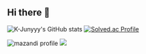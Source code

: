 ## Hi there 👋

![K-Junyyy's GitHub stats](https://github-readme-stats.vercel.app/api?username=K-Junyyy&show_icons=true&theme=tokyonight)
[![Solved.ac Profile](http://mazassumnida.wtf/api/generate_badge?boj=tjgus05281)](https://solved.ac/tjgus05281)

![mazandi profile](http://mazandi.herokuapp.com/api?handle=tjgus05281&theme=warm)
<img src="http://mazandi.herokuapp.com/api?handle=tjgus05281&theme=warm"/>
<!--
**mainsprout/mainsprout** is a ✨ _special_ ✨ repository because its `README.md` (this file) appears on your GitHub profile.

Here are some ideas to get you started:

- 🔭 I’m currently working on ...
- 🌱 I’m currently learning ...
- 👯 I’m looking to collaborate on ...
- 🤔 I’m looking for help with ...
- 💬 Ask me about ...
- 📫 How to reach me: ...
- 😄 Pronouns: ...
- ⚡ Fun fact: ...
-->
